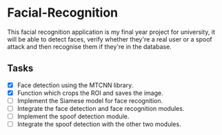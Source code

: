 # Facial-Recognition
This facial recognition application is my final year project for university, it will be able to detect faces, verify whether they're a real user or a spoof attack and then recognise them if they're in the database.
 
 ## Tasks
 - [x] Face detection using the MTCNN library.
 - [x] Function which crops the ROI and saves the image.
 - [ ] Implement the Siamese model for face recognition.
 - [ ] Integrate the face detection and face recognition modules.
 - [ ] Implement the spoof detection module.
 - [ ] Integrate the spoof detection with the other two modules.
